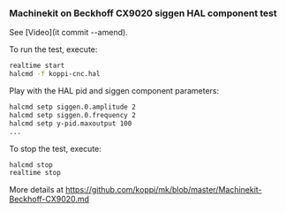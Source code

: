 ### Machinekit on Beckhoff CX9020 siggen HAL component test

See [Video](it commit --amend).

To run the test, execute:
```bash
realtime start
halcmd -f koppi-cnc.hal
```

Play with the HAL pid and siggen component parameters:
```bash
halcmd setp siggen.0.amplitude 2
halcmd setp siggen.0.frequency 2
halcmd setp y-pid.maxoutput 100
...
```

To stop the test, execute:

```bash
halcmd stop
realtime stop
```

More details at https://github.com/koppi/mk/blob/master/Machinekit-Beckhoff-CX9020.md
